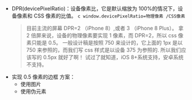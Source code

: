 - DPR(devicePixelRatio)：设备像素比，它是默认缩放为 100%的情况下，设备像素和 CSS 像素的比值。
  `c
    window.devicePixelRatio=物理像素 /CSS像素
`
  > 目前主流的屏幕 DPR=2 （iPhone 8）,或者 3 （iPhone 8 Plus）。
  > 拿 2 倍屏来说，设备的物理像素要实现 1 像素，而 DPR=2，所以 css 像素只能是 0.5。
  > 一般设计稿是按照 750 来设计的，它上面的 1px 是以 750 来参照的，而我们写 css 样式是以设备 375 为参照的.
  > 所以我们应该写的 0.5px 就好了啊！ 试过了就知道，iOS 8+系统支持，安卓系统不支持。

* 实现 0.5 像素的边框 方案：
  - 使用图片
  - 使用伪元素
